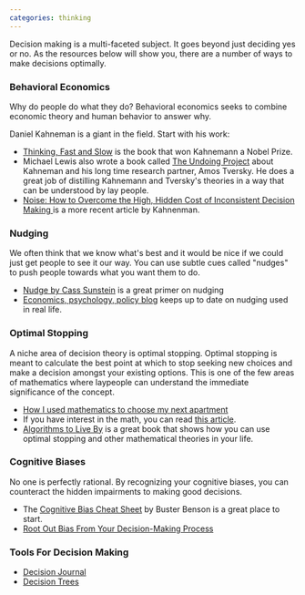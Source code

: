 ```yaml
---
categories: thinking
---
```


Decision making is a multi-faceted subject. It goes beyond just deciding yes or no. As the resources below will show you, there are a number of ways to make decisions optimally.

### Behavioral Economics
Why do people do what they do? Behavioral economics seeks to combine economic theory and human behavior to answer why.

Daniel Kahneman is a giant in the field. Start with his work:

* [Thinking, Fast and Slow](https://bookshop.org/books/thinking-fast-and-slow/9780374533557) is the book that won Kahnemann a Nobel Prize.
* Michael Lewis also wrote a book called [The Undoing Project](https://bookshop.org/books/the-undoing-project-a-friendship-that-changed-our-minds-9781508229117/9780393354775) about Kahneman and his long time research partner, Amos Tversky. He does a great job of distilling Kahnemann and Tversky's theories in a way that can be understood by lay people. 
* [Noise: How to Overcome the High, Hidden Cost of Inconsistent Decision Making ](https://hbr.org/2016/10/noise) is a more recent article by Kahnenman.

### Nudging
We often think that we know what's best and it would be nice if we could just get people to see it our way. You can use subtle cues called "nudges" to push people towards what you want them to do.

* [Nudge by Cass Sunstein](https://bookshop.org/books/nudge-improving-decisions-about-health-wealth-and-happiness-9780300122237/9780143115267) is a great primer on nudging
* [Economics, psychology, policy blog](http://economicspsychologypolicy.blogspot.com/) keeps up to date on nudging used in real life.

### Optimal Stopping
A niche area of decision theory is optimal stopping. Optimal stopping is meant to calculate the best point at which to stop seeking new choices and make a decision amongst your existing options. This is one of the few areas of mathematics where laypeople can understand the immediate significance of the concept.

* [How I used mathematics to choose my next apartment](https://davidwees.com/content/how-i-used-mathematics-choose-my-next-apartment/)
* If you have interest in the math, you can read [this article](https://rs.io/the-secretary-problem-explained-dating/).
* [Algorithms to Live By](https://bookshop.org/books/algorithms-to-live-by-the-computer-science-of-human-decisions/9781250118363) is a great book that shows how you can use optimal stopping and other mathematical theories in your life.



### Cognitive Biases
No one is perfectly rational. By recognizing your cognitive biases, you can counteract the hidden impairments to making good decisions.

* The [Cognitive Bias Cheat Sheet](https://medium.com/better-humans/cognitive-bias-cheat-sheet-55a472476b18#.lz6hk4i6a) by Buster Benson is a great place to start.
* [Root Out Bias From Your Decision-Making Process](https://hbr.org/2017/03/root-out-bias-from-your-decision-making-process)

### Tools For Decision Making
* [Decision Journal](https://fs.blog/2014/02/decision-journal/)
* [Decision Trees](https://hbr.org/1964/07/decision-trees-for-decision-making)